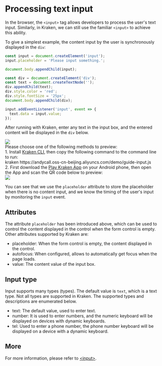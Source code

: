 # Processing text input

In the browser, the `<input>` tag allows developers to process the user's text input. Similarly, in Kraken, we can still use the familiar `<input>` to achieve this ability.

To give a simplest example, the content input by the user is synchronously displayed in the `div`:

```js
const input = document.createElement('input');
input.placeholder = 'Please input something.';

document.body.appendChild(input);

const div = document.createElement('div');
const text = document.createTextNode('');
div.appendChild(text);
div.style.color = 'red';
div.style.fontSize = '25px';
document.body.appendChild(div);

input.addEventListener('input', event => {
  text.data = input.value;
});
```

After running with Kraken, enter any text in the input box, and the entered content will be displayed in the `div` below.

<div className="code-preview">
  <img className="preview-image" src="https://img.alicdn.com/imgextra/i3/O1CN01YAc3w11khyW4hpoYR_!!6000000004716-2-tps-360-662.png" />

  <div className="preview-tips">
    <div className="preview-title">
      Please choose one of the following methods to preview:
    </div>
    <div className="preview-row">
      <div>
        1. Install <a href="/en-US/guide#快 Experience-kraken">Kraken CLI</a>, then copy the following command to the command line to run:
      </div>
      <div className="preview-code">
        kraken https://andycall.oss-cn-beijing.aliyuncs.com/demo/guide-input.js
      </div>
    </div>
    <div className="preview-row">
      <div>
        2. First download the <a href="/en-US/guide#kraken-playground" >Play Kraken App</a> on your Android phone, then open the App and scan the QR code below to preview:
      </div>
      <img className="preview-qrcode" src="https://img.alicdn.com/imgextra/i4/O1CN01xYDF611nA20oVARrf_!!6000000005048-2-tps-400-400.png" />
    </div>
  </div>
</div>

You can see that we use the `placeholder` attribute to store the placeholder when there is no content input, and we know the timing of the user's input by monitoring the `input` event.

## Attributes

The attribute `placeholder` has been introduced above, which can be used to control the content displayed in the control when the form control is empty. Other attributes supported by Kraken are:

- placeholder: When the form control is empty, the content displayed in the control.
- autofocus: When configured, allows to automatically get focus when the page loads.
- value: The content value of the input box.

## Input type

Input supports many types (types). The default value is `text`, which is a text type. Not all types are supported in Kraken. The supported types and descriptions are enumerated below.

- text: The default value, used to enter text.
- number: It is used to enter numbers, and the numeric keyboard will be displayed on devices with dynamic keyboards.
- tel: Used to enter a phone number, the phone number keyboard will be displayed on a device with a dynamic keyboard.

## More

For more information, please refer to [\<input\>](https://developer.mozilla.org/zh-CN/docs/Web/HTML/Element/Input).
